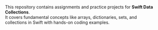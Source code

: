 This repository contains assignments and practice projects for **Swift Data Collections**.  
It covers fundamental concepts like arrays, dictionaries, sets, and collections in Swift with hands-on coding examples.
